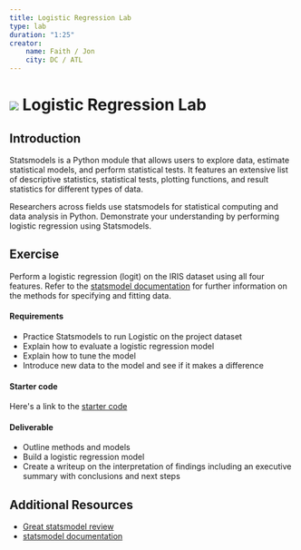 ```yaml
---
title: Logistic Regression Lab
type: lab
duration: "1:25"
creator:
    name: Faith / Jon
    city: DC / ATL
---
```


# ![](https://ga-dash.s3.amazonaws.com/production/assets/logo-9f88ae6c9c3871690e33280fcf557f33.png) Logistic Regression Lab

## Introduction

Statsmodels is a Python module that allows users to explore data, estimate statistical models, and perform statistical tests. It features an extensive list of descriptive statistics, statistical tests, plotting functions, and result statistics for different types of data.

Researchers across fields use statsmodels for statistical computing and data analysis in Python. Demonstrate your understanding by performing logistic regression using Statsmodels.

## Exercise

Perform a logistic regression (logit) on the IRIS dataset using all four features. Refer to the [statsmodel documentation](http://statsmodels.sourceforge.net/stable/index.html) for further information on the methods for specifying and fitting data.

#### Requirements

- Practice Statsmodels to run Logistic on the project dataset
- Explain how to evaluate a logistic regression model
- Explain how to tune the model
- Introduce new data to the model and see if it makes a difference

#### Starter code

Here's a link to the [starter code](./code/starter-code/week4-2.2-starter.ipynb)



#### Deliverable

- Outline methods and models
- Build a logistic regression model
- Create a writeup on the interpretation of findings including an executive summary with conclusions and next steps

## Additional Resources
- [Great statsmodel review](http://blog.yhat.com/posts/logistic-regression-and-python.html)
- [statsmodel documentation](http://statsmodels.sourceforge.net/stable/index.html)

